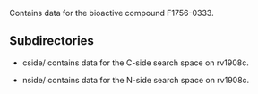 Contains data for the bioactive compound F1756-0333.

## Subdirectories

- cside/ contains data for the C-side search space on rv1908c.

- nside/ contains data for the N-side search space on rv1908c.

